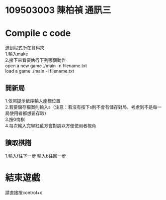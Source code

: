 # 109503003 陳柏禎 通訊三
# Compile c code
進到程式所在資料夾  
1.輸入make  
2.接下來看要執行下列哪個動作  
open a new game ./main -n filename.txt  
load a game ./main -l filename.txt
## 開新局
1.依照提示依序輸入座標位置  
2.若要儲存檔案則輸入s（注意：若沒有按下s則不會有儲存對局，考慮到不是每一局使用者都想要存取）  
3.按0悔棋  
4.每次輸入完畢紅藍方會對調以方便使用者視角
## 讀取棋譜
1.輸入f往下一步 輸入b往回一步 

# 結束遊戲
請直接按control+c
